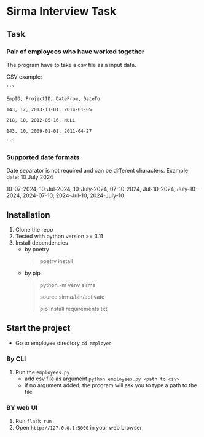 # Sirma Interview Task

## Task
### Pair of employees who have worked together

The program have to take a csv file as a input data.

CSV example:
    
    ```
    
    EmpID, ProjectID, DateFrom, DateTo
    
    143, 12, 2013-11-01, 2014-01-05
    
    218, 10, 2012-05-16, NULL
    
    143, 10, 2009-01-01, 2011-04-27
    
    ```

### Supported date formats
Date separator is not required and can be different characters.
Example date: 10 July 2024

10-07-2024, 10-Jul-2024, 10-July-2024, 07-10-2024, Jul-10-2024, July-10-2024, 2024-07-10, 2024-Jul-10, 2024-July-10

## Installation

1. Clone the repo
2. Tested with python version >= 3.11
3. Install dependencies
    * by poetry
        > poetry install
    * by pip
        > python -m venv sirma
        > 
        > source sirma/bin/activate
        > 
        > pip install requirements.txt

## Start the project

* Go to employee directory `cd employee`

### By CLI
1. Run the `employees.py`
    * add csv file as argument `python employees.py <path to csv>`
    * if no argument added, the program will ask you to type a path to the file

### BY web UI
1. Run `flask run`
2. Open `http://127.0.0.1:5000` in your web browser
